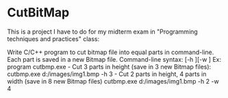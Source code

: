 # CutBitMap

This is a project I have to do for my midterm exam in "Programming techniques and practices" class:

Write C/C++ program to cut bitmap file into equal parts in command-line. Each part is saved in a new Bitmap file.
Command-line syntax:
    <program><file Bmp>[-h <parts in height>][-w <parts in width>]
Ex: program cutbmp.exe
    - Cut 3 parts in height (save in 3 new Bitmap files):
        cutbmp.exe d:/images/img1.bmp -h 3
    - Cut 2 parts in height, 4 parts in width (save in 8 new Bitmap files)
        cutbmp.exe d:/images/img1.bmp -h 2 -w 4
 
